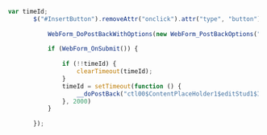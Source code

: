 ﻿```javascript
 var timeId;
        $("#InsertButton").removeAttr("onclick").attr("type", "button").click(function () {
           
            WebForm_DoPostBackWithOptions(new WebForm_PostBackOptions("ctl00$ContentPlaceHolder1$editStud1$InsertButton", "", true, "G1", "", false, false));
                                
            if (WebForm_OnSubmit()) {
           
                if (!!timeId) {
                    clearTimeout(timeId);
                }
                timeId = setTimeout(function () {
                    __doPostBack("ctl00$ContentPlaceHolder1$editStud1$InsertButton", "")
                }, 2000)           
            }
           
        });